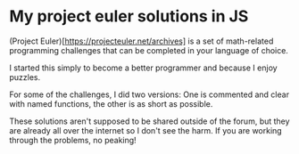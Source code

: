 # My project euler solutions in JS

(Project Euler)[https://projecteuler.net/archives] is a set of math-related programming challenges that can be completed in your language of choice.

I started this simply to become a better programmer and because I enjoy puzzles.

For some of the challenges, I did two versions: One is commented and clear with named functions, the other is as short as possible.

These solutions aren't supposed to be shared outside of the forum, but they are already all over the internet so I don't see the harm. If you are working through the problems, no peaking!
